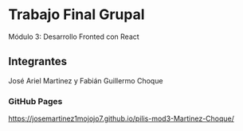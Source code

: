 # Trabajo Final Grupal

Módulo 3: Desarrollo Fronted con React

## Integrantes

José Ariel Martinez y Fabián Guillermo Choque

### GitHub Pages

https://josemartinez1mojojo7.github.io/pilis-mod3-Martinez-Choque/